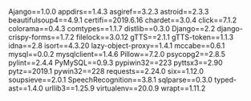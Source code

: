 Ajango==1.0.0
appdirs==1.4.3
asgiref==3.2.3
astroid==2.3.3
beautifulsoup4==4.9.1
certifi==2019.6.16
chardet==3.0.4
click==7.1.2
colorama==0.4.3
comtypes==1.1.7
distlib==0.3.0
Django==2.2
django-crispy-forms==1.7.2
filelock==3.0.12
gTTS==2.1.1
gTTS-token==1.1.3
idna==2.8
isort==4.3.20
lazy-object-proxy==1.4.1
mccabe==0.6.1
mysql==0.0.2
mysqlclient==1.4.6
Pillow==7.2.0
psycopg2==2.8.5
pylint==2.4.4
PyMySQL==0.9.3
pypiwin32==223
pyttsx3==2.90
pytz==2019.1
pywin32==228
requests==2.24.0
six==1.12.0
soupsieve==2.0.1
SpeechRecognition==3.8.1
sqlparse==0.3.0
typed-ast==1.4.0
urllib3==1.25.9
virtualenv==20.0.9
wrapt==1.11.2